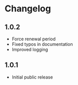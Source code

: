 # Changelog

## 1.0.2

- Force renewal period
- Fixed typos in documentation
- Improved logging

## 1.0.1

- Initial public release
